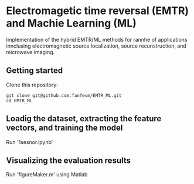 # Electromagetic time reversal (EMTR) and Machie Learning (ML)
Implementation of the hybrid EMTR/ML methods for rannhe of applications innclusing electromagnetic source localization, source recunstruction, and microwave imaging. 

## Getting started

Clone this repository:
```
git clone git@github.com:fanfeum/EMTR_ML.git
cd EMTR_ML
```

## Loadig the dataset, extracting the feature vectors, and training the model

Run '1sesnor.ipynb'

## Visualizing the evaluation results

Run 'figureMaker.m' using Matlab
